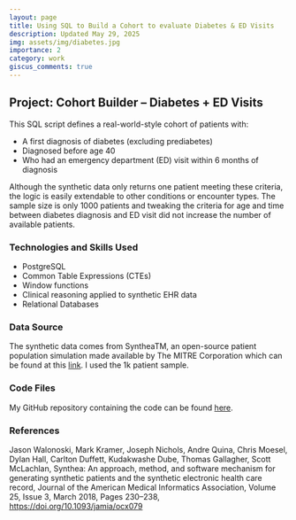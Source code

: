 ```yaml
---
layout: page
title: Using SQL to Build a Cohort to evaluate Diabetes & ED Visits 
description: Updated May 29, 2025
img: assets/img/diabetes.jpg
importance: 2
category: work
giscus_comments: true
---
```


## Project: Cohort Builder – Diabetes + ED Visits

This SQL script defines a real-world-style cohort of patients with:
- A first diagnosis of diabetes (excluding prediabetes)
- Diagnosed before age 40
- Who had an emergency department (ED) visit within 6 months of diagnosis

Although the synthetic data only returns one patient meeting these criteria, the logic is easily extendable to other conditions or encounter types. The sample size is only 1000 patients and tweaking the criteria for age and time between diabetes diagnosis and ED visit did not increase the number of available patients. 

### Technologies and Skills Used
- PostgreSQL
- Common Table Expressions (CTEs)
- Window functions
- Clinical reasoning applied to synthetic EHR data
- Relational Databases

### Data Source 

The synthetic data comes from  SyntheaTM, an open-source patient population simulation made available by The MITRE Corporation which can be found at this [link](https://synthea.mitre.org/downloads). I used the 1k patient sample.

### Code Files

My GitHub repository containing the code can be found [here](https://github.com/shvaf/Diabetes-Cohort-in-SQL). 

### References
Jason Walonoski, Mark Kramer, Joseph Nichols, Andre Quina, Chris Moesel, Dylan Hall, Carlton Duffett, Kudakwashe Dube, Thomas Gallagher, Scott McLachlan, Synthea: An approach, method, and software mechanism for generating synthetic patients and the synthetic electronic health care record, Journal of the American Medical Informatics Association, Volume 25, Issue 3, March 2018, Pages 230–238, https://doi.org/10.1093/jamia/ocx079
